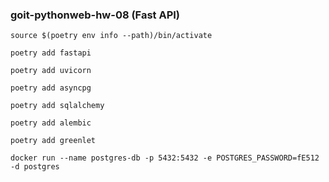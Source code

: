 ### goit-pythonweb-hw-08 (Fast API)

`source $(poetry env info --path)/bin/activate`

`poetry add fastapi`

`poetry add uvicorn`

`poetry add asyncpg`

`poetry add sqlalchemy`

`poetry add alembic`

`poetry add greenlet`

`docker run --name postgres-db -p 5432:5432 -e POSTGRES_PASSWORD=fE512 -d postgres`
